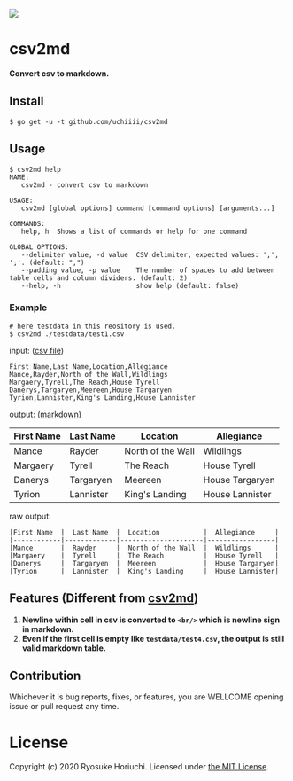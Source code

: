 ![](https://github.com/uchiiii/csv2md/workflows/CI/badge.svg)

# csv2md
**Convert csv to markdown.**

## Install

```
$ go get -u -t github.com/uchiiii/csv2md
```

## Usage
```
$ csv2md help
NAME:
   csv2md - convert csv to markdown

USAGE:
   csv2md [global options] command [command options] [arguments...]

COMMANDS:
   help, h  Shows a list of commands or help for one command

GLOBAL OPTIONS:
   --delimiter value, -d value  CSV delimiter, expected values: ',', ';'. (default: ",")
   --padding value, -p value    The number of spaces to add between table cells and column dividers. (default: 2)
   --help, -h                   show help (default: false)
```

### Example
```
# here testdata in this reository is used.
$ csv2md ./testdata/test1.csv
```

input: ([csv file](https://github.com/uchiiii/csv2md/blob/master/testdata/test1.csv))
```
First Name,Last Name,Location,Allegiance
Mance,Rayder,North of the Wall,Wildlings
Margaery,Tyrell,The Reach,House Tyrell
Danerys,Targaryen,Meereen,House Targaryen
Tyrion,Lannister,King's Landing,House Lannister
```

output: ([markdown](https://github.com/uchiiii/csv2md/blob/master/testdata/test1_expected.md))

|First Name  |  Last Name  |  Location           |  Allegiance     |
|------------|-------------|---------------------|-----------------|
|Mance       |  Rayder     |  North of the Wall  |  Wildlings      |
|Margaery    |  Tyrell     |  The Reach          |  House Tyrell   |
|Danerys     |  Targaryen  |  Meereen            |  House Targaryen|
|Tyrion      |  Lannister  |  King's Landing     |  House Lannister|


raw output:

```
|First Name  |  Last Name  |  Location           |  Allegiance     |
|------------|-------------|---------------------|-----------------|
|Mance       |  Rayder     |  North of the Wall  |  Wildlings      |
|Margaery    |  Tyrell     |  The Reach          |  House Tyrell   |
|Danerys     |  Targaryen  |  Meereen            |  House Targaryen|
|Tyrion      |  Lannister  |  King's Landing     |  House Lannister|
```


## Features (Different from [csv2md](https://github.com/mplewis/csvtomd))
1. **Newline within cell in csv is converted to `<br/>` which is newline sign in markdown.**
2. **Even if the first cell is empty like `testdata/test4.csv`, the output is still valid markdown table.**

## Contribution
Whichever it is bug reports, fixes, or features, you are WELLCOME opening issue or pull request any time.

# License
Copyright (c) 2020 Ryosuke Horiuchi. Licensed under [the MIT License](http://opensource.org/licenses/MIT).


